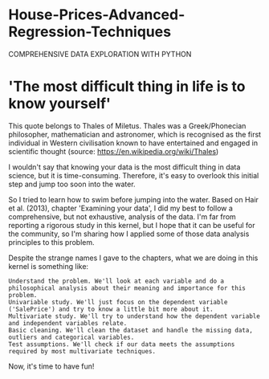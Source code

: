 # House-Prices-Advanced-Regression-Techniques
COMPREHENSIVE DATA EXPLORATION WITH PYTHON

 

# 'The most difficult thing in life is to know yourself'

This quote belongs to Thales of Miletus. Thales was a Greek/Phonecian philosopher, mathematician and astronomer, which is recognised as the first individual in Western civilisation known to have entertained and engaged in scientific thought (source: https://en.wikipedia.org/wiki/Thales)

I wouldn't say that knowing your data is the most difficult thing in data science, but it is time-consuming. Therefore, it's easy to overlook this initial step and jump too soon into the water.

So I tried to learn how to swim before jumping into the water. Based on Hair et al. (2013), chapter 'Examining your data', I did my best to follow a comprehensive, but not exhaustive, analysis of the data. I'm far from reporting a rigorous study in this kernel, but I hope that it can be useful for the community, so I'm sharing how I applied some of those data analysis principles to this problem.

Despite the strange names I gave to the chapters, what we are doing in this kernel is something like:

    Understand the problem. We'll look at each variable and do a philosophical analysis about their meaning and importance for this problem.
    Univariable study. We'll just focus on the dependent variable ('SalePrice') and try to know a little bit more about it.
    Multivariate study. We'll try to understand how the dependent variable and independent variables relate.
    Basic cleaning. We'll clean the dataset and handle the missing data, outliers and categorical variables.
    Test assumptions. We'll check if our data meets the assumptions required by most multivariate techniques.

Now, it's time to have fun!
